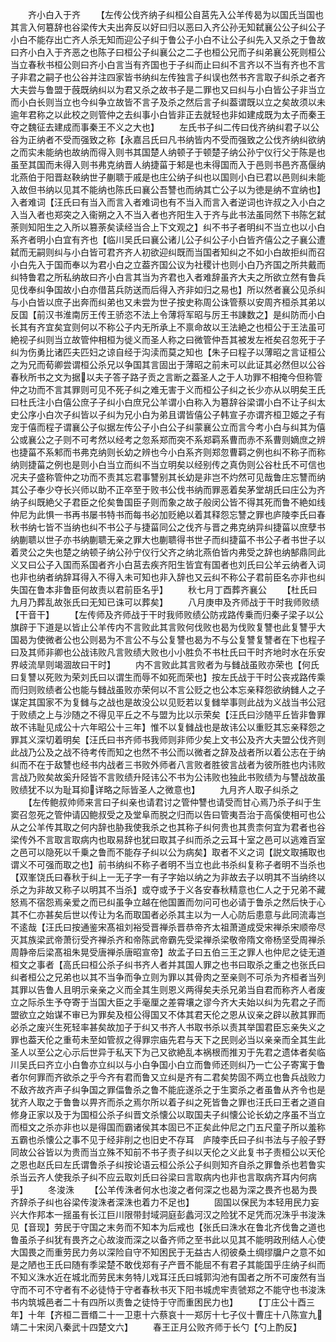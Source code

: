 <!-- { "loadSidebar": true } -->
　　齐小白入于齐
　　【左传公伐齐纳子纠桓公自莒先入公羊传曷为以国氏当国也其言入何簒辞也谷梁传大夫出奔反以好曰归以恶曰入齐公孙无知弑襄公公子纠公子小白不能存出亡齐人杀无知而迎公子纠于鲁公子小白不让公子纠先入又杀之于鲁故曰齐小白入于齐恶之也陈子曰桓公子纠襄公之二子也桓公兄而子纠弟襄公死则桓公当立春秋书桓公则曰齐小白言当有齐国也于子纠而止曰纠不言齐以不当有齐也不言子非君之嗣子也公谷并注四家皆书纳纠左传独言子纠误也然书齐言取子纠杀之者齐大夫尝与鲁盟于蔇既纳纠以为君又杀之故书子是二罪也又曰纠与小白皆公子非当立而小白长则当立也今纠争立故皆不言子及杀之然后言子纠葢谓既以立之矣故须以未逾年君称之以此校之则管仲之去纠事小白皆非正去就轻也非如建成既为太子而秦王夺之魏征去建成而事秦王不义之大也】
　　左氏书子纠二传曰伐齐纳纠君子以公谷为正纳者不受而强致之称【永嘉吕氏曰凡书纳皆内不受而强致之公伐齐纳纠欲纳之而实未能纳也故纳而得入则书其国楚人纳顿子于顿楚子纳公孙宁仪行父于陈是也虽至其国而未得入则书弗克纳晋人纳捷菑于邾是也未得国而入于邑则书邑齐髙偃纳北燕伯于阳晋赵鞅纳世子蒯聩于戚是也庄公纳子纠也以国则小白已君以邑则纠未能入故但书纳以见其不能纳也陈氏曰襄公吾讐也而纳其亡公子以为徳是纳不宜纳也】入者难词【汪氏曰有当入而言入者难词也有不当入而言入者逆词也许叔之入小白之入当入者也郑突之入衞朔之入不当入者也齐阳生入于齐与此书法虽同然下书陈乞弑荼则知阳生之入所以篡荼矣读经当合上下文观之】纠不书子者明纠不当立也以小白系齐者明小白宜有齐也【临川吴氏曰襄公诸儿公子纠公子小白皆齐僖公之子襄公遭弑而无嗣则纠与小白皆可君齐齐人初欲迎纠既而当国者知纠之不如小白故拒纠而召小白先入于国而奉以为君小白之立葢齐国公议为社稷计也则小白乃齐国之所共戴而纠特鲁君之所私纳故曰齐小白言其当为齐君也入者难辞虽齐大夫之所欲立然有鲁兵见伐奉纠争国故小白亦借莒兵防送而后得入齐非如归之易也】所以然者襄公见杀纠与小白皆以庶子出奔而纠弟也又未尝为世子按史称周公诛管蔡以安周齐桓杀其弟以反国【前汉书淮南厉王传王骄恣不法上令薄将军昭与厉王书諌数之】是纠防而小白长其有齐宜矣宜则何以不称公子内无所承上不禀命故以王法絶之也桓公于王法虽可絶视子纠则当立故管仲相桓为徙义而圣人称之曰微管仲吾其被发左袵矣召忽死于子纠为伤勇比诸匹夫匹妇之谅自经于沟渎而莫之知也【朱子曰程子以薄昭之言证桓公之为兄而荀卿尝谓桓公杀兄以争国其言固出于薄昭之前未可以此证其必然但以公谷春秋所书之文为据以夫子答子路子贡之言断之葢圣人之于人功罪不相掩今但称管仲之功而不言其罪则可见不死子纠之难无害于义而桓公子纠之长少亦从以明矣王氏曰杜氏注小白僖公庶子子纠小白庶兄公羊谓小白称入为簒辞谷梁谓小白不让子纠太史公序小白次子纠皆以子纠为兄小白为弟且谓皆僖公子韩宣子亦谓齐桓卫姬之子有宠于僖而程子谓襄公子似据左传公子小白公子纠蒙襄公立而言今考小白与纠其为僖公或襄公之子则不可考然以经考之忽系郑而突不系郑羁系曹而赤不系曹则嫡庶之辨也捷菑不系邾而书弗克纳则长幼之辨也今小白系齐则郑忽曹羁之例也纠不称子而称纳则捷菑之例也是则小白当立而纠不当立明矣以经别传之真伪则公谷杜氏不可信也况夫子盛称管仲之功而不责其忘君事讐别其长幼是非岂不灼然可见哉鲁庄忘讐而纳其公子奉少夺长兴师以助不正卒至于败书公伐书纳而罪恶着矣茅堂胡氏曰庄公为齐纳子纠既絶父子君臣之伦矣鲁国臣子则而象之故子般闵公皆不得其死而鲁不絶如线仲尼为此惧一书再书屡书特书而每书必加贬絶以着其释怨忘讐之罪也庐陵李氏曰春秋书纳七皆不当纳也纠不书公子与捷菑同公之伐齐与晋之弗克纳异纠捷菑以庶孽书纳蒯聩以世子亦书纳蒯聩无亲之罪大也蒯聩得书世子而纠捷菑不书公子者书世子以着灵公之失也楚之纳顿子纳公孙宁仪行父齐之纳北燕伯皆内弗受之辞也纳郜鼎同此义又曰公子入国而系国者齐小白莒去疾齐阳生皆宜有国者也刘氏曰公羊云纳者入词也非也纳者纳辞耳得入不得入未可知也非入辞也又云纠不称公子君前臣名亦非也纠失国在鲁本非鲁臣何故责以君前臣名乎】
　　秋七月丁酉葬齐襄公
　　【杜氏曰九月乃葬乱故张氏曰无知已诛可以葬矣】
　　八月庚申及齐师战于干时我师败绩【干音干】
　　【左传师及齐师战于干时我师败绩公防戎路传乗而归秦子梁子以公旗辟于下道是以皆止公羊传内不言败此其言败何伐败也曷为伐败复讐也此复讐乎大国曷为使微者公也公则曷为不言公不与公复讐也曷为不与公复讐复讐者在下也程子曰及其师非卿也公战讳败凡言败绩大败也小小胜负不书杜氏曰干时齐地时水在乐安界岐流旱则竭涸故曰干时】
　　内不言败此其言败者为与雠战虽败亦荣也【何氏曰复讐以死败为荣刘氏曰以谓生而辱不如死而荣也】按左氏战于干时公丧戎路传乘而归则败绩者公也能与雠战虽败亦荣何以不言公贬之也公本忘亲释怨欲纳雠人之子谋定其国家不为复雠与之战也是故没公以见贬若以复雠举事则此战为义战当书公冠于败绩之上与沙随之不得见平丘之不与盟为比以示荣矣【汪氏曰沙随平丘皆非鲁罪故不讳耻见成公十六年昭公十三年】惟不以复雠战也是故讳公以重贬其忘亲释怨之罪其义深切着明矣【汪氏曰书齐师书我师则非师少矣上文书公及齐大夫盟公伐齐则此战乃公及之战不待考传而知之也然不书公而以微者之辞及战者所以着公志在于纳纠而不在于敌讐也经书内战者三书败外师者八言败者胜彼言战者为彼所胜也内讳败言战乃败矣故奚升陉皆不言败绩升陉讳公不书为公讳败也独此书败绩为与讐战故虽败绩犹不以为耻耳抑详略之际皆圣人之微意也】
　　九月齐人取子纠杀之
　　【左传鲍叔帅师来言曰子纠亲也请君讨之管仲讐也请受而甘心焉乃杀子纠于生窦召忽死之管仲请囚鲍叔受之及堂阜而脱之归而以告曰管夷吾治于高傒使相可也公从之公羊传其取之何内辞也胁我使我杀之也其称子纠何贵也其贵柰何宜为君者也谷梁传外不言取言取病内也取易辞也犹曰取其子纠而杀之云耳十室之邑可以逃难百室之邑可以隐死以千乗之鲁而不能存子纠以公为病矣】取者不义之词【説文取捕取也谓义不可强而取之也】前书纳纠不称子者明不当立也此书杀纠复称子者明不当杀也【双峯饶氏曰春秋于纠上一无子字一有子字始以纳之为非故去子以明其不当纳终以杀之为非故又称子以明其不当杀】或夺或予于义各安春秋精意也仁人之于兄弟不藏怒焉不宿怨焉亲爱之而已纠虽争立越在他国置而勿问可也必请于鲁杀之然后快于心其不仁亦甚矣后世以传让为名而取国者必杀其主以为一人心防后患意与此同流毒岂不逺哉【汪氏曰按通鉴宋髙祖刘裕受晋禅杀晋恭帝齐太祖萧道成受宋禅杀宋顺帝尽灭其族梁武帝萧衍受齐禅杀齐和帝陈武帝霸先受梁禅杀梁敬帝隋文帝杨坚受周禅杀周静帝后梁髙祖朱晃受唐禅杀唐昭宣帝】故孟子曰五伯三王之罪人也仲尼之徒无道桓文之事者【高氏曰桓公杀子纠书齐人者并其国人罪之也书曰取杀之重之也张氏曰纠者桓公之兄弟也以其不当争而争立则为罪以其骨肉之至亲则不可杀为齐桓者当列其罪以告鲁人且明示亲亲之义而全其生则恩义两得矣夫杀兄弟当自君而称齐人者废立之际杀生予夺寄于当国大臣之手毫厘之差霄壤之谬今齐大夫始以纠为先君之子而盟欲立之始谋不审已为罪矣及桓公得国又不体其君天伦之恩从议亲之辟以赦其罪而必杀之废兴生死轻率甚矣故加子于纠又书齐人书取书杀以责其举国君臣忘亲失义之罪也葢天伦之重苟未至如管叔之得罪宗庙先君与天下之民则必当以亲亲而全其生此圣人以至公之心示后世异于私天下为己又欲絶乱本祸根而推刃于先君之遗体者矣临川吴氏曰齐立小白鲁亦立纠以与小白争国小白立而鲁师还则纠乃一亡公子寄寓于鲁者尔何罪而齐欲杀之乎今齐有君而鲁又立纠是齐有二君矣势固不两立也鲁兵战败力不敌齐故齐声子纠争国之罪偪鲁杀之鲁不能庇遂杀之于生窦杀之者虽鲁从齐令也是犹齐人取之于鲁鲁以畀齐而杀之焉尔所以着子纠之死皆鲁之罪也汪氏曰王者之道自修身正家以及于为国桓公杀子纠晋文杀懐公以取国夫子纠懐公论长幼之序虽不当立而桓文之杀亦非也以是得国而霸诸侯其本固已不正矣此仲尼之门五尺童子所以羞称五霸也杀懐公之事不见于经非削之也旧史不存耳　庐陵李氏曰子纠书法与子般子野同故公谷皆以为贵而当立殊不知前不书子责子纠以天伦之义此复书子责桓公以天伦之恩也赵氏曰左氏谓鲁杀子纠按论语云桓公杀公子纠则知齐自杀之罪鲁杀也若鲁实杀当云齐人使我杀子纠不应云取刘氏曰谷梁曰言取病内也非也言取病齐耳内何病乎】
　　冬浚洙
　　【公羊传洙者何水也浚之者何深之也曷为深之畏齐也曷为畏齐辞杀子纠也谷梁传浚洙者深洙也着力不足也】
　　固国以保民为本轻用民力妄兴大作邦本一揺虽有长江巨川限带封域洞庭彭蠡河汉之险犹不足凭而况洙乎书浚洙见【音现】劳民于守国之末务而不知本为后戒也【张氏曰洙水在鲁北齐伐鲁之道也鲁虽杀子纠犹有畏齐之心故浚而深之以备齐师之至书此以见其不能明政刑结人心使大国畏之而重劳民力务以深险自守不知困民于无益古人彻彼桑土绸缪牖户之意不如是之陋也王氏曰随有季梁楚不敢伐郑有子产晋不能屈不有君子其能国乎庄纳子纠而不知义洙水近在城北而劳民末务特儿戏耳汪氏曰城郭沟池有国者之所不可废然有当守而不可不守者有不必徒恃于守者春秋书灭下阳书城虎牢责虢郑之不能守也书浚洙书内筑城邑者二十有四所以责鲁之徒恃于守而重困民力也】
　　【丁庄公十酉三年】十年【齐桓二晋缗二十一卫恵十六蔡哀十一郑厉十七子仪十曹庄十八陈宣九靖二十宋闵八秦武十四楚文六】
　　春王正月公败齐师于长勺【勺上酌反】
